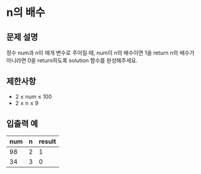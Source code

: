 # n의 배수

## 문제 설명

정수 num과 n이 매개 변수로 주어질 때, num이 n의 배수이면 1을 return n의 배수가 아니라면 0을 return하도록 solution 함수를 완성해주세요.  


## 제한사항

- 2 ≤ num ≤ 100
- 2 ≤ n ≤ 9


## 입출력 예

| num | n | result |
|-----|---|--------|
| 98  | 2 | 1      |
| 34  | 3 | 0      |
